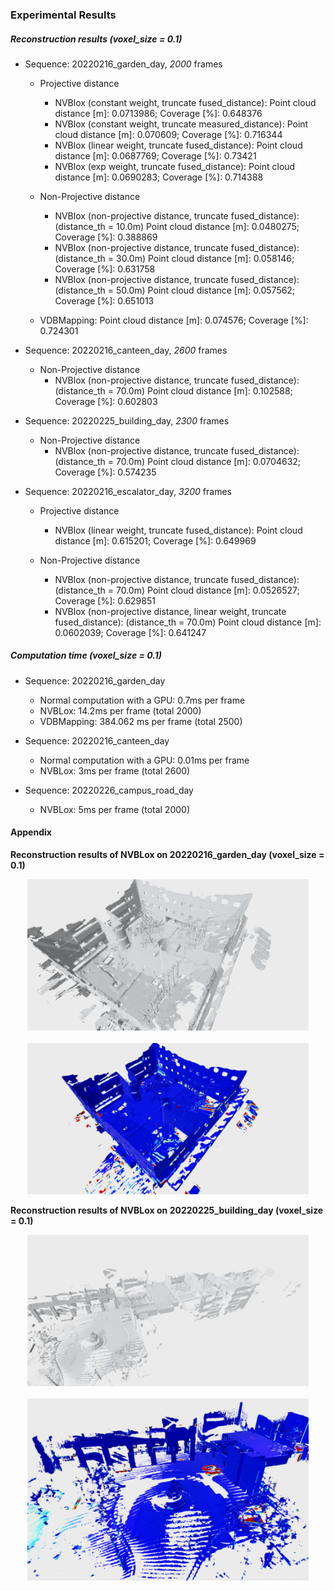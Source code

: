### Experimental Results

##### Reconstruction results (voxel_size = 0.1)

* Sequence: 20220216_garden_day, *2000* frames
  * Projective distance
    * NVBlox (constant weight, truncate fused_distance): 
    Point cloud distance [m]: 0.0713986; Coverage [%]: 0.648376
    * NVBlox (constant weight, truncate measured_distance): 
    Point cloud distance [m]: 0.070609; Coverage [%]: 0.716344
    * NVBlox (linear weight, truncate fused_distance): 
    Point cloud distance [m]: 0.0687769; Coverage [%]: 0.73421
    * NVBlox (exp weight, truncate fused_distance): 
    Point cloud distance [m]: 0.0690283; Coverage [%]: 0.714388

  * Non-Projective distance
    * NVBlox (non-projective distance, truncate fused_distance): (distance_th = 10.0m)
    Point cloud distance [m]: 0.0480275; Coverage [%]: 0.388869
    * NVBlox (non-projective distance, truncate fused_distance): (distance_th = 30.0m)
    Point cloud distance [m]: 0.058146; Coverage [%]: 0.631758
    * NVBlox (non-projective distance, truncate fused_distance): (distance_th = 50.0m)
    Point cloud distance [m]: 0.057562; Coverage [%]: 0.651013

  * VDBMapping: 
  Point cloud distance [m]: 0.074576; Coverage [%]: 0.724301

* Sequence: 20220216_canteen_day, *2600* frames
    * Non-Projective distance
      * NVBlox (non-projective distance, truncate fused_distance): (distance_th = 70.0m)
        Point cloud distance [m]: 0.102588; Coverage [%]: 0.602803

* Sequence: 20220225_building_day, *2300* frames
  * Non-Projective distance
    * NVBlox (non-projective distance, truncate fused_distance): (distance_th = 70.0m)
      Point cloud distance [m]: 0.0704632; Coverage [%]: 0.574235

* Sequence: 20220216_escalator_day, *3200* frames
  * Projective distance
    * NVBlox (linear weight, truncate fused_distance): 
    Point cloud distance [m]: 0.615201; Coverage [%]: 0.649969

  * Non-Projective distance
    * NVBlox (non-projective distance, truncate fused_distance): (distance_th = 70.0m)
      Point cloud distance [m]: 0.0526527; Coverage [%]: 0.629851
    * NVBlox (non-projective distance, linear weight, truncate fused_distance): (distance_th = 70.0m)
      Point cloud distance [m]: 0.0602039; Coverage [%]: 0.641247

##### Computation time (voxel_size = 0.1)
* Sequence: 20220216_garden_day
  * Normal computation with a GPU: 0.7ms per frame
  * NVBLox: 14.2ms per frame (total 2000)
  * VDBMapping: 384.062 ms per frame (total 2500)

* Sequence: 20220216_canteen_day
  * Normal computation with a GPU: 0.01ms per frame
  * NVBLox: 3ms per frame (total 2600)

* Sequence: 20220226_campus_road_day
  * NVBLox: 5ms per frame (total 2000)

#### Appendix

**Reconstruction results of NVBLox on 20220216_garden_day (voxel_size = 0.1)**
<p align="center">
	<center><img src="images/20220216_garden_day_mesh_img.png" width="450" /></center>
  <br>
  <center><img src="images/20220216_garden_day_mesh_img_eval_error.png" width="450" /></center>
</p>

**Reconstruction results of NVBLox on 20220225_building_day (voxel_size = 0.1)**
<p align="center">
	<center><img src="images/20220225_building_day_mesh_img.png" width="450" /></center>
  <br>
  <center><img src="images/20220225_building_day_mesh_img_eval_error.png" width="450" /></center>
</p>




